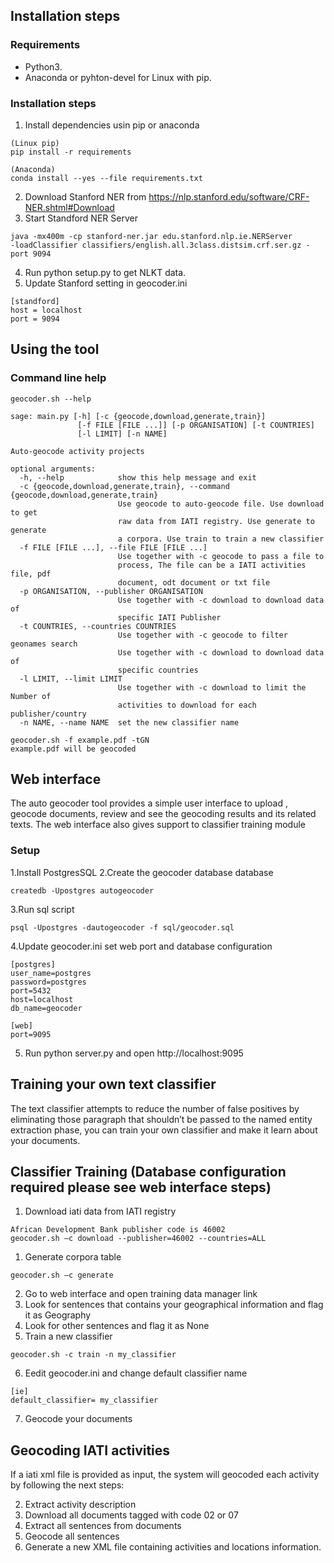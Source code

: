 
## Installation steps
### Requirements
- Python3.
- Anaconda or pyhton-devel for Linux with pip.

### Installation steps
1. Install dependencies usin pip or anaconda
```
(Linux pip) 
pip install -r requirements

(Anaconda)
conda install --yes --file requirements.txt
```
2. Download Stanford NER from https://nlp.stanford.edu/software/CRF-NER.shtml#Download
3. Start Standford NER Server

```
java -mx400m -cp stanford-ner.jar edu.stanford.nlp.ie.NERServer 
-loadClassifier classifiers/english.all.3class.distsim.crf.ser.gz -port 9094

```
4. Run python setup.py to get NLKT data.
5. Update Stanford setting in geocoder.ini
```
[standford]
host = localhost
port = 9094
```

## Using the tool

### Command line help

```
geocoder.sh --help

sage: main.py [-h] [-c {geocode,download,generate,train}]
               [-f FILE [FILE ...]] [-p ORGANISATION] [-t COUNTRIES]
               [-l LIMIT] [-n NAME]

Auto-geocode activity projects

optional arguments:
  -h, --help            show this help message and exit
  -c {geocode,download,generate,train}, --command {geocode,download,generate,train}
                        Use geocode to auto-geocode file. Use download to get
                        raw data from IATI registry. Use generate to generate
                        a corpora. Use train to train a new classifier
  -f FILE [FILE ...], --file FILE [FILE ...]
                        Use together with -c geocode to pass a file to
                        process, The file can be a IATI activities file, pdf
                        document, odt document or txt file
  -p ORGANISATION, --publisher ORGANISATION
                        Use together with -c download to download data of
                        specific IATI Publisher
  -t COUNTRIES, --countries COUNTRIES
                        Use together with -c geocode to filter geonames search
                        Use together with -c download to download data of
                        specific countries
  -l LIMIT, --limit LIMIT
                        Use together with -c download to limit the Number of
                        activities to download for each publisher/country
  -n NAME, --name NAME  set the new classifier name
```

```
geocoder.sh -f example.pdf -tGN
example.pdf will be geocoded
```

## Web interface
The auto geocoder tool provides a simple user interface to upload , geocode documents, review and see the geocoding results and its related texts. 
The web interface also gives support to classifier training module

### Setup
1.Install PostgresSQL
2.Create the geocoder database  database
```
createdb -Upostgres autogeocoder
```
3.Run sql script
```
psql -Upostgres -dautogeocoder -f sql/geocoder.sql

```
4.Update geocoder.ini set web port and database configuration
```
[postgres]
user_name=postgres
password=postgres
port=5432
host=localhost
db_name=geocoder

[web]
port=9095
```
5. Run python server.py and open http://localhost:9095

## Training your own text classifier
The text classifier attempts to reduce the number of false positives by eliminating those paragraph that shouldn’t be passed to the  named entity extraction phase, you can train your own classifier and make it learn about your documents.

## Classifier Training (Database configuration required please see web interface steps)
1. Download iati data from IATI registry
```
African Development Bank publisher code is 46002
geocoder.sh –c download --publisher=46002 --countries=ALL

```
1. Generate corpora table
```
geocoder.sh –c generate

```
2. Go to web interface and open training data manager link
3. Look for sentences that contains your geographical information and flag it as Geography
4. Look for other sentences and flag it as None
5. Train a new classifier
```
geocoder.sh -c train -n my_classifier
```
6. Eedit geocoder.ini and change default classifier name
```
[ie]
default_classifier= my_classifier
```
7. Geocode your documents

## Geocoding IATI activities
If a iati xml file is provided as input, the system will geocoded each activity by following the next steps:

2. Extract activity description
3. Download all documents tagged with code 02 or 07
4. Extract all sentences from documents
5. Geocode all sentences
6. Generate a new XML file containing activities and locations information.




